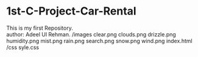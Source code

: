 # 1st-C-Project-Car-Rental
This is my first Repository.
<br>
author: Adeel Ul Rehman.
/images
clear.png
clouds.png
drizzle.png
humidity.png
mist.png
rain.png
search.png
snow.png
wind.png
index.html
/css
syle.css